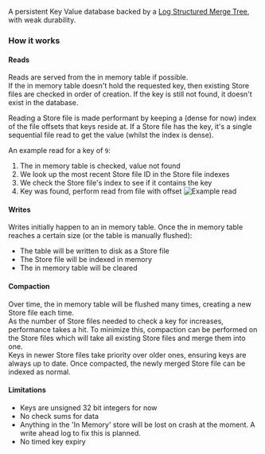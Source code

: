 A persistent Key Value database backed by a [Log Structured Merge Tree](https://en.wikipedia.org/wiki/Log-structured_merge-tree), with weak durability.

### How it works

#### Reads
Reads are served from the in memory table if possible.  
If the in memory table doesn't hold the requested key, then existing Store files are checked in order of creation. If the key is still not found, it doesn't exist in the database.

Reading a Store file is made performant by keeping a (dense for now) index of the file offsets that keys reside at. If a Store file has the key, it's a single sequential file read to get the value (whilst the index is dense).  

An example read for a key of `9`:
1. The in memory table is checked, value not found
2. We look up the most recent Store file ID in the Store file indexes
3. We check the Store file's index to see if it contains the key
4. Key was found, perform read from file with offset
![Example read](https://github.com/RMcTn/rust-kv-store/assets/18317099/6ad23334-7e93-4a97-abc9-0d4f27ab6711)

#### Writes
Writes initially happen to an in memory table.
Once the in memory table reaches a certain size (or the table is manually flushed):
- The table will be written to disk as a Store file
- The Store file will be indexed in memory
- The in memory table will be cleared


#### Compaction
Over time, the in memory table will be flushed many times, creating a new Store file each time.  
As the number of Store files needed to check a key for increases, performance takes a hit. To minimize this, compaction can be performed on the Store files which will take all existing Store files and merge them into one.  
Keys in newer Store files take priority over older ones, ensuring keys are always up to date. Once compacted, the newly merged Store file can be indexed as normal.


#### Limitations
- Keys are unsigned 32 bit integers for now
- No check sums for data
- Anything in the 'In Memory' store will be lost on crash at the moment. A write ahead log to fix this is planned.
- No timed key expiry
